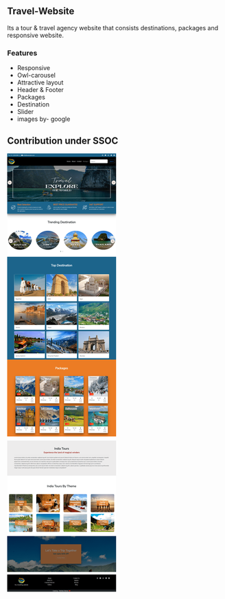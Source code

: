 ## Travel-Website
Its a tour & travel agency website that consists destinations, packages and responsive website.

### Features 
- Responsive
- Owl-carousel 
- Attractive layout
- Header & Footer
- Packages 
- Destination
- Slider
- images by- google 

## Contribution under SSOC

![screenshot](screenshots.png)
